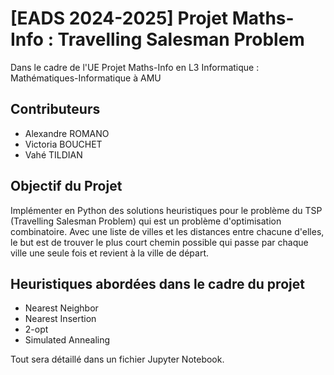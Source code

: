 # [EADS 2024-2025] Projet Maths-Info : Travelling Salesman Problem
Dans le cadre de l'UE Projet Maths-Info en L3 Informatique : Mathématiques-Informatique à AMU

## Contributeurs
* Alexandre ROMANO
* Victoria BOUCHET
* Vahé TILDIAN

## Objectif du Projet
Implémenter en Python des solutions heuristiques pour le problème du TSP (Travelling Salesman Problem) qui est un problème d'optimisation combinatoire. Avec une liste de villes et les distances entre chacune d'elles, le but est de trouver le plus court chemin possible qui passe par chaque ville une seule fois et revient à la ville de départ.

## Heuristiques abordées dans le cadre du projet
* Nearest Neighbor
* Nearest Insertion
* 2-opt
* Simulated Annealing

Tout sera détaillé dans un fichier Jupyter Notebook.